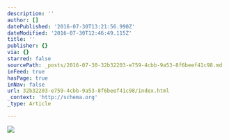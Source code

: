 ```yaml
---
description: ''
author: []
datePublished: '2016-07-30T13:21:56.990Z'
dateModified: '2016-07-30T12:46:49.115Z'
title: ''
publisher: {}
via: {}
starred: false
sourcePath: _posts/2016-07-30-32b32203-e759-4cbb-9a53-8f6beef41c98.md
inFeed: true
hasPage: true
inNav: false
url: 32b32203-e759-4cbb-9a53-8f6beef41c98/index.html
_context: 'http://schema.org'
_type: Article

---
```

![](https://the-grid-user-content.s3-us-west-2.amazonaws.com/0be48f36-0db3-478b-8909-73fe9ffb54d5.jpg)